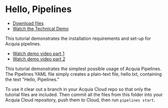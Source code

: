 # Hello, Pipelines

* [Download files](http://tutorials.pipeline-dev.services.acquia.io/pipelinestutorial101.zip)
* [Watch the Technical Demo](https://player.vimeo.com/video/176788095)

This tutorial demonstrates the installation requirements and set-up for Acquia pipelines.

* [Watch demo video part 1](https://player.vimeo.com/video/184398691)
* [Watch demo video part 2](https://player.vimeo.com/video/184398694)

This tutorial demonstrates the simplest possible usage of Acquia Pipelines. The Pipelines YAML file simply creates a plain-text file,
hello.txt, containing the text "Hello, Pipelines."

To use it clear out a branch in your Acquia Cloud repo so that only the tutorial files are included.
Then commit all the files from this folder into your Acquia Cloud repository, push them to Cloud, then run ```pipelines start```.
 
